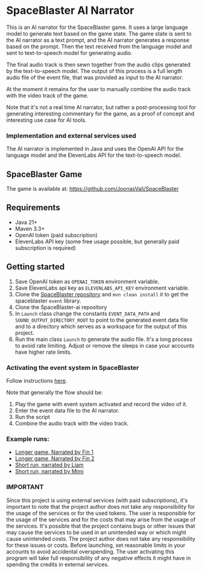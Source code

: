 # SpaceBlaster AI Narrator

This is an AI narrator for the SpaceBlaster game. It uses a large language model to generate text based on the game state. 
The game state is sent to the AI narrator as a text prompt, and the AI narrator generates a response based on the prompt.
Then the text received from the language model and sent to text-to-speech model for generating audio. 

The final audio track is then sewn together from the audio clips generated by the text-to-speech model. The output
of this process is a full length audio file of the event file, that was provided as input to the AI narrator.

At the moment it remains for the user to manually combine the audio track with the video track of the game.

Note that it's not a real time AI narrator, but rather a post-processing tool for generating interesting commentary for 
the game, as a proof of concept and interesting use case for AI tools.

### Implementation and external services used

The AI narrator is implemented in Java and uses the OpenAI API for the language model and the ElevenLabs API for the 
text-to-speech model.

## SpaceBlaster Game

The game is available at:
https://github.com/JoonasVali/SpaceBlaster

## Requirements

* Java 21+
* Maven 3.3+
* OpenAI token (paid subscription)
* ElevenLabs API key (some free usage possible, but generally paid subscription is required)

## Getting started

1) Save OpenAI token as `OPENAI_TOKEN` environment variable.
2) Save ElevenLabs api key as `ELEVENLABS_API_KEY` environment variable.
3) Clone the [SpaceBlaster repository](https://github.com/JoonasVali/SpaceBlaster) and `mvn clean install` it to get the spaceblaster `event` library. 
4) Clone the SpaceBlaster-ai repository 
5) In `Launch` class change the constants `EVENT_DATA_PATH` and `SOUND_OUTPUT_DIRECTORY_ROOT` to point to the generated 
event data file and to a directory which serves as a workspace for the output of this project.
6) Run the main class `Launch` to generate the audio file. It's a long process to avoid rate limiting.
Adjust or remove the sleeps in case your accounts have higher rate limits.

### Activating the event system in SpaceBlaster

Follow instructions [here](https://github.com/JoonasVali/SpaceBlaster?tab=readme-ov-file#event-system).

Note that generally the flow should be:
1) Play the game with event system activated and record the video of it.
2) Enter the event data file to the AI narrator.
3) Run the script
4) Combine the audio track with the video track.

### Example runs:

* [Longer game, Narrated by Fin 1](https://www.youtube.com/watch?v=19sxnWyOv_M) 
* [Longer game, Narrated by Fin 2](https://www.youtube.com/watch?v=aLvp6on_FHs) 
* [Short run, narrated by Liam](https://www.youtube.com/watch?v=4tj6QLNC0uU) 
* [Short run, narrated by Mimi](https://www.youtube.com/watch?v=Xq0JhjDl6ps) 

### IMPORTANT

Since this project is using external services (with paid subscriptions), it's important to note that the project author 
does not take any responsibility for the usage of the services or for the used tokens. The user is responsible for the
usage of the services and for the costs that may arise from the usage of the services. It's possible that the project
contains bugs or other issues that may cause the services to be used in an unintended way or which might cause unintended
costs. The project author does not take any responsibility for these issues or costs. Before launching, set reasonable 
limits in your accounts to avoid accidental overspending. The user activating this program will take full responsibility 
of any negative effects it might have in spending the credits in external services.
